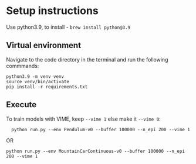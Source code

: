 # Setup instructions

Use python3.9, to install - `brew install python@3.9`
## Virtual environment

Navigate to the code directory in the terminal and run the following commmands:
```
python3.9 -m venv venv
source venv/bin/activate
pip install -r requirements.txt
```

## Execute

To train models with VIME, keep `--vime 1` else make it `--vime 0`:

```
  python run.py --env Pendulum-v0 --buffer 100000 --n_epi 200 --vime 1
```
OR
```
python run.py --env MountainCarContinuous-v0 --buffer 100000 --n_epi 200 --vime 1
```
